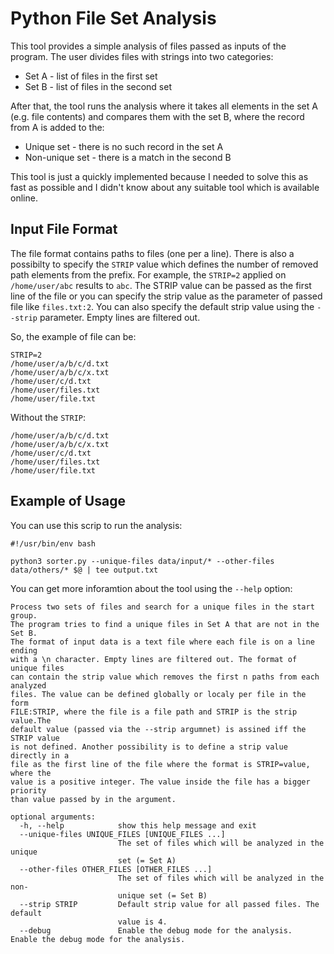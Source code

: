 # Python File Set Analysis

This tool provides a simple analysis of files passed as inputs of the program. The user divides files with strings into two categories:

* Set A - list of files in the first set
* Set B - list of files in the second set

After that, the tool runs the analysis where it takes all elements in the set A (e.g. file contents) and compares them with the set B, where the record from A is added to the:

* Unique set - there is no such record in the set A
* Non-unique set - there is a match in the second B

This tool is just a quickly implemented because I needed to solve this as fast as possible and I didn't know about any suitable tool  which is available online.

## Input File Format

The file format contains paths to files (one per a line). There is also a possibilty to specify the `STRIP` value which defines the number of removed path elements from the prefix. For example, the `STRIP=2` applied on `/home/user/abc` results to `abc`. The STRIP value can be passed as the first line of the file or you can specify the strip value as the parameter of passed file like `files.txt:2`. You can also specify the default strip value using the `--strip` parameter. Empty lines are filtered out. 

So, the example of file can be:

```
STRIP=2
/home/user/a/b/c/d.txt
/home/user/a/b/c/x.txt
/home/user/c/d.txt
/home/user/files.txt
/home/user/file.txt
```

Without the `STRIP`:

```
/home/user/a/b/c/d.txt
/home/user/a/b/c/x.txt
/home/user/c/d.txt
/home/user/files.txt
/home/user/file.txt
```

## Example of Usage

You can use this scrip to run the analysis:

```
#!/usr/bin/env bash

python3 sorter.py --unique-files data/input/* --other-files data/others/* $@ | tee output.txt
```

You can get more inforamtion about the tool using the `--help` option:

```
Process two sets of files and search for a unique files in the start group.
The program tries to find a unique files in Set A that are not in the Set B.
The format of input data is a text file where each file is on a line ending
with a \n character. Empty lines are filtered out. The format of unique files
can contain the strip value which removes the first n paths from each analyzed
files. The value can be defined globally or localy per file in the form
FILE:STRIP, where the file is a file path and STRIP is the strip value.The
default value (passed via the --strip argumnet) is assined iff the STRIP value
is not defined. Another possibility is to define a strip value directly in a
file as the first line of the file where the format is STRIP=value, where the
value is a positive integer. The value inside the file has a bigger priority
than value passed by in the argument.

optional arguments:
  -h, --help            show this help message and exit
  --unique-files UNIQUE_FILES [UNIQUE_FILES ...]
                        The set of files which will be analyzed in the unique
                        set (= Set A)
  --other-files OTHER_FILES [OTHER_FILES ...]
                        The set of files which will be analyzed in the non-
                        unique set (= Set B)
  --strip STRIP         Default strip value for all passed files. The default
                        value is 4.
  --debug               Enable the debug mode for the analysis.             Enable the debug mode for the analysis.

```
